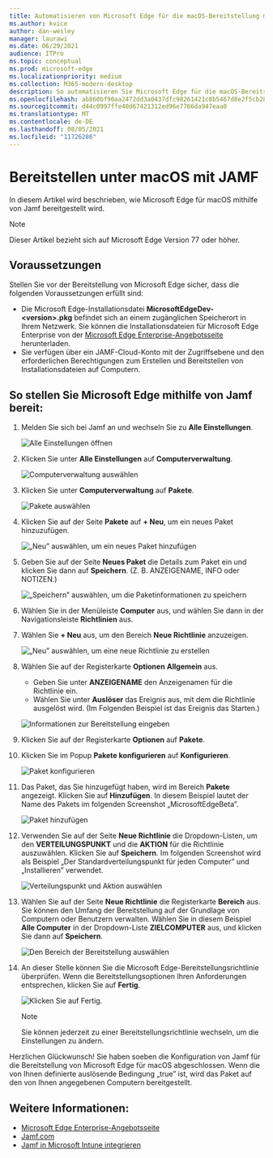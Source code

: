 ```yaml
---
title: Automatisieren von Microsoft Edge für die macOS-Bereitstellung mit Jamf
ms.author: kvice
author: dan-wesley
manager: laurawi
ms.date: 06/29/2021
audience: ITPro
ms.topic: conceptual
ms.prod: microsoft-edge
ms.localizationpriority: medium
ms.collection: M365-modern-desktop
description: So automatisieren Sie Microsoft Edge für die macOS-Bereitstellung mit Jamf.
ms.openlocfilehash: ab860bf90aa2472dd3a0437dfc98261421c8b5467d8e2f5cb28d511f5b7b0d51
ms.sourcegitcommit: d44c0997ffe40d67421312ed96e7766da947eaa0
ms.translationtype: MT
ms.contentlocale: de-DE
ms.lasthandoff: 08/05/2021
ms.locfileid: "11726286"
---
```

# <a name="deploy-to-macos-with-jamf"></a>Bereitstellen unter macOS mit JAMF

In diesem Artikel wird beschrieben, wie Microsoft Edge für macOS mithilfe von Jamf bereitgestellt wird.

> [!NOTE]
> Dieser Artikel bezieht sich auf Microsoft Edge Version 77 oder höher.

## <a name="prerequisites"></a>Voraussetzungen

Stellen Sie vor der Bereitstellung von Microsoft Edge sicher, dass die folgenden Voraussetzungen erfüllt sind:

- Die Microsoft Edge-Installationsdatei **MicrosoftEdgeDev-\<version\>.pkg** befindet sich an einem zugänglichen Speicherort in Ihrem Netzwerk. Sie können die Installationsdateien für Microsoft Edge Enterprise von der [Microsoft Edge Enterprise-Angebotsseite](https://aka.ms/EdgeEnterprise) herunterladen.
- Sie verfügen über ein JAMF-Cloud-Konto mit der Zugriffsebene und den erforderlichen Berechtigungen zum Erstellen und Bereitstellen von Installationsdateien auf Computern.

## <a name="to-deploy-microsoft-edge-using-jamf"></a>So stellen Sie Microsoft Edge mithilfe von Jamf bereit:

1. Melden Sie sich bei Jamf an und wechseln Sie zu **Alle Einstellungen**.

    ![Alle Einstellungen öffnen](./media/mac-deploy/jamf-dash-main-open-settings.png)

2. Klicken Sie unter **Alle Einstellungen** auf **Computerverwaltung**.

    ![Computerverwaltung auswählen](./media/mac-deploy/jamf-all-settings-computer-mgmt.png)

3. Klicken Sie unter **Computerverwaltung** auf **Pakete**.

    ![Pakete auswählen](./media/mac-deploy/jamf-all-settings-computer-mgmt-pkgs.png)

4. Klicken Sie auf der Seite **Pakete** auf **+ Neu**, um ein neues Paket hinzuzufügen.

    ![„Neu” auswählen, um ein neues Paket hinzufügen](./media/mac-deploy/jamf-all-settings-computer-mgmt-new-pkg.png)

5. Geben Sie auf der Seite **Neues Paket** die Details zum Paket ein und klicken Sie dann auf **Speichern**. (Z. B. ANZEIGENAME, INFO oder NOTIZEN.)

    ![„Speichern” auswählen, um die Paketinformationen zu speichern](./media/mac-deploy/jamf-all-settings-computer-mgmt-save-pkg-info.png)

6. Wählen Sie in der Menüleiste **Computer** aus, und wählen Sie dann in der Navigationsleiste **Richtlinien** aus.

7. Wählen Sie **+ Neu** aus, um den Bereich **Neue Richtlinie** anzuzeigen.

    ![„Neu” auswählen, um eine neue Richtlinie zu erstellen](./media/mac-deploy/jamf-all-settings-computer-new-policy.png)

8. Wählen Sie auf der Registerkarte **Optionen** **Allgemein** aus.

    - Geben Sie unter **ANZEIGENAME** den Anzeigenamen für die Richtlinie ein.
    - Wählen Sie unter **Auslöser** das Ereignis aus, mit dem die Richtlinie ausgelöst wird. (Im Folgenden Beispiel ist das Ereignis das Starten.)

    ![Informationen zur Bereitstellung eingeben](./media/mac-deploy/jamf-all-settings-computer-cfg-policy.png)

9. Klicken Sie auf der Registerkarte **Optionen** auf **Pakete**.

10. Klicken Sie im Popup **Pakete konfigurieren** auf **Konfigurieren**.

    ![Paket konfigurieren](./media/mac-deploy/jamf-all-settings-computer-policy-pkg-configure.png)

11. Das Paket, das Sie hinzugefügt haben, wird im Bereich **Pakete** angezeigt. Klicken Sie auf **Hinzufügen**. In diesem Beispiel lautet der Name des Pakets im folgenden Screenshot „MicrosoftEdgeBeta”.

    ![Paket hinzufügen](./media/mac-deploy/jamf-all-settings-computer-policy-pkg-add-beta.png)

12. Verwenden Sie auf der Seite **Neue Richtlinie** die Dropdown-Listen, um den **VERTEILUNGSPUNKT** und die **AKTION** für die Richtlinie auszuwählen. Klicken Sie auf **Speichern**. Im folgenden Screenshot wird als Beispiel „Der Standardverteilungspunkt für jeden Computer” und „Installieren” verwendet.

    ![Verteilungspunkt und Aktion auswählen](./media/mac-deploy/jamf-all-settings-computer-mgmt-pkg-cfg-distro.png)

13. Wählen Sie auf der Seite **Neue Richtlinie** die Registerkarte **Bereich** aus. Sie können den Umfang der Bereitstellung auf der Grundlage von Computern oder Benutzern verwalten. Wählen Sie in diesem Beispiel **Alle Computer** in der Dropdown-Liste **ZIELCOMPUTER** aus, und klicken Sie dann auf **Speichern**.

    ![Den Bereich der Bereitstellung auswählen](./media/mac-deploy/jamf-all-settings-computer-mgmt-add-target.png)

14. An dieser Stelle können Sie die Microsoft Edge-Bereitstellungsrichtlinie überprüfen. Wenn die Bereitstellungsoptionen Ihren Anforderungen entsprechen, klicken Sie auf **Fertig**.

    ![Klicken Sie auf Fertig.](./media/mac-deploy/jamf-all-settings-computer-mgmt-finish-add-deployment.png)

    > [!NOTE]
    > Sie können jederzeit zu einer Bereitstellungsrichtlinie wechseln, um die Einstellungen zu ändern.

Herzlichen Glückwunsch! Sie haben soeben die Konfiguration von Jamf für die Bereitstellung von Microsoft Edge für macOS abgeschlossen. Wenn die von Ihnen definierte auslösende Bedingung „true” ist, wird das Paket auf den von Ihnen angegebenen Computern bereitgestellt.

## <a name="see-also"></a>Weitere Informationen:

- [Microsoft Edge Enterprise-Angebotsseite](https://aka.ms/EdgeEnterprise)
- [Jamf.com](https://www.jamf.com/)
- [Jamf in Microsoft Intune integrieren](/intune/conditional-access-integrate-jamf)